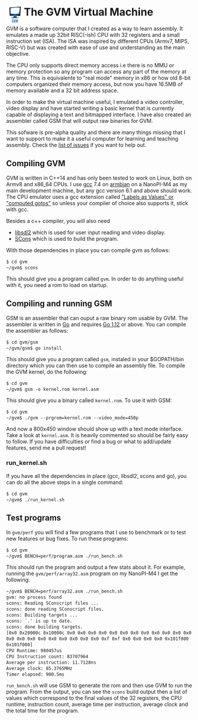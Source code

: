 # The GVM Virtual Machine <img align="left" width="48" height="48" src="https://github.com/avalonbits/gvm/blob/master/gvmlogo.png">

GVM is a software computer that I created as a way to learn assembly. It emulates a made up 32bit RISC(-ish) CPU with 32 registers and a small instruction set (ISA). The ISA was inspired by different CPUs (Armv7, MIPS, RISC-V) but was created with ease of use and understanding as the main objective.

The CPU only supports direct memory access i.e there is no MMU or memory protection so any program can access any part of the memory at any time. This is equivalente to "real mode" memory in x86 or how old 8-bit computers organized their memory access, but now you have 16.5MB of memory available and a 32 bit address space.

In order to make the virtual machine useful, I emulated a video controller, video display and have started writing a basic kernel that is currently capable of displaying a text and bitmapped interface. I have also created an assembler called GSM that will output raw binaries for GVM.

This sofware is pre-alpha quality and there are many things missing that I want to support to make it a useful computer for learning and teaching assembly. Check the [list of issues](https://github.com/avalonbits/gvm/issues) if you want to help out.

## Compiling GVM

GVM is written in C++14 and has only been tested to work on Linux, both on Armv8 and x86_64 CPUs. I use [gcc](https://gcc.gnu.org/) 7.4 on [armbian](https://armbian.com) on a NanoPI-M4 as my main development machine, but any gcc version 6.1 and above should work. The CPU emulator uses a gcc extension called ["Labels as Values" or "computed gotos"](https://gcc.gnu.org/onlinedocs/gcc/Labels-as-Values.html) so unless your compiler of choice also supports it, stick with gcc.

Besides a c++ compiler, you will also need
  - [libsdl2](https://www.libsdl.org/download-2.0.php) which is used for user input reading and video display.
  - [SCons](https://scons.org) which is used to build the program.

With those dependencies in place you can compile gvm as follows:

```
$ cd gvm
~/gvm$ scons
```

This should give you a program called `gvm`. In order to do anything useful with it, you need a rom to load on startup.

## Compiling and running GSM

GSM is an assembler that can ouput a raw binary rom usable by GVM. The assembler is written in [Go](https://golang.org) and requires [Go 1.12](https://golang.org/dl/) or above. You can compile the assembler as follows:

```
$ cd gvm/gsm
~/gvm/gsm$ go install
```

This should give you a program called `gsm`, instaled in your $GOPATH/bin directory which you can then use to compile an assembly file. To compile the GVM kernel, do the following:

```
$ cd gvm
~/gvm$ gsm -o kernel.rom kernel.asm
```

This should give you a binary called `kernel.rom`. To use it with GSM:

```
$ cd gvm
~/gvm$ ./gvm --prgrom=kernel.rom --video_mode=450p
```

And now a 800x450 window should show up with a text mode interface. Take a look at `kernel.asm`. It is heavily commented so should be fairly easy to follow. If you have difficulties or find a bug or what to add/update features, send me a pull request!

### run_kernel.sh
If you have all the dependencies in place (gcc, libsdl2, scons and go), you can do all the above steps in a single command:

```
$ cd gvm
~/gvm$ ./run_kernel.sh
```

## Test programs
In `gvm/perf` you will find a few programs that I use to benchmark or to test new features or bug fixes. To run these programs:

```
$ cd gvm
~/gvm$ BENCH=perf/program.asm ./run_bench.sh
```

This should run the program and output a few stats about it. For example, running the `gvm/perf/array32.asm` program on my NanoPI-M4 I get the following:

```
~/gvm$ BENCH=perf/array32.asm ./run_bench.sh
gvm: no process found
scons: Reading SConscript files ...
scons: done reading SConscript files.
scons: Building targets ...
scons: `.' is up to date.
scons: done building targets.
[0x0 0x20000c 0x10000c 0x0 0x0 0x0 0x0 0x0 0x0 0x0 0x0 0x0 0x0 0x0 0x0 0x0 0x0 0x0 0x0 0x0 0x0 0x0 0x0 0x0 0xf 0xf 0x0 0x0 0x0 0x0 0x101f000 0x101f000]
CPU Runtime: 980457us
CPU Instruction count: 83707964
Average per instruction: 11.7128ns
Average clock: 85.3765MHz
Timer elapsed: 980.5ms
```

`run_bench.sh` will use GSM to generate the rom and then use GVM to run the program. From the output, you can see the `scons` build output then a list of values which correspond to the final values of the 32 registers, the CPU runtime, instruction count, average time per instruction, average clock and the total time for the program.
